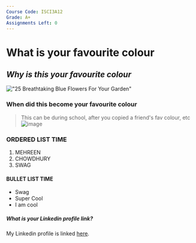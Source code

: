 ```yaml
---
Course Code: ISCI3A12
Grade: A+
Assignments Left: 0
---
```

# **What is your favourite colour**
## _Why is this your favourite colour_
!["25 Breathtaking Blue Flowers For Your Garden"](https://www.southernliving.com/thmb/xFlQn020pc1NJAl4ksr7_o_B5u4=/1500x0/filters:no_upscale():max_bytes(150000):strip_icc()/GettyImages-598083938-1-22dab883ff2a43d8b2751d9f363f2d5d.jpg)
### When did this become your favourite colour
>This can be during school, after you copied a friend's fav colour, etc
![image](https://github.com/mehreen123456/Mehreen-Personal/assets/146313835/bba8a134-17e6-498e-9fb9-0fc2ba77a3bb)
### ORDERED LIST TIME
1. MEHREEN
2. CHOWDHURY
3. SWAG
#### BULLET LIST TIME
- Swag
- Super Cool
- I am cool
##### What is your Linkedin profile link?
My Linkedin profile is linked [here](https://www.linkedin.com/feed/).
